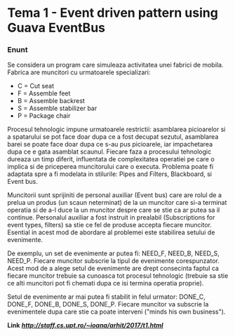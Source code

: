 # Tema 1 - Event driven pattern using Guava EventBus
### Enunt
Se considera un program care simuleaza activitatea unei fabrici de mobila. 
Fabrica are muncitori cu urmatoarele specializari:

- C = Cut seat
- F = Assemble feet
- B = Assemble backrest
- S = Assemble stabilizer bar
- P = Package chair

Procesul tehnologic impune urmatoarele restrictii: asamblarea picioarelor si a spatarului se pot face doar dupa ce a fost decupat sezutul, asamblarea barei se poate face doar dupa ce s-au pus picioarele, iar impachetarea dupa ce e gata asamblat scaunul. Fiecare faza a procesului tehnologic dureaza un timp diferit, influentata de complexitatea operatiei pe care o implica si de priceperea muncitorului care o executa.
Problema poate fi adaptata spre a fi modelata in stilurile: Pipes and Filters, Blackboard, si Event bus.

Muncitorii sunt sprijiniti de personal auxiliar (Event bus) care are rolul de a prelua un produs (un scaun neterminat) de la un muncitor care si-a terminat operatia si de a-l duce la un muncitor despre care se stie ca ar putea sa il continue. Personalul auxiliar a fost instruit in prealabil (Subscriptions for event types, filters) sa stie ce fel de produse accepta fiecare muncitor.
Esential in acest mod de abordare al problemei este stabilirea setului de evenimente.

De exemplu, un set de evenimente ar putea fi: NEED_F, NEED_B, NEED_S, NEED_P. Fiecare muncitor subscrie la tipul de evenimente corespunzator. Acest mod de a alege setul de evenimente are drept consecinta faptul ca fiecare muncitor trebuie sa cunoasca tot procesul tehnologic (trebuie sa stie ce alti muncitori pot fi chemati dupa ce isi termina operatia proprie).

Setul de evenimente ar mai putea fi stabilit in felul urmator: DONE_C, DONE_F, DONE_B, DONE_S, DONE_P. Fiecare muncitor va subscrie la evenimentele dupa care stie ca poate interveni ("minds his own business").

**Link** **_http://staff.cs.upt.ro/~ioana/arhit/2017/t1.html_**
